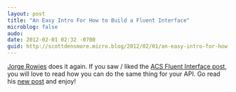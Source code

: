 ```yaml
---
layout: post
title: "An Easy Intro For How to Build a Fluent Interface"
microblog: false
audo:
date: 2012-02-01 02:32 -0700
guid: http://scottdensmore.micro.blog/2012/02/01/an-easy-intro-for-how-to-build-a-fluent-interface.html
---
```


[Jorge Rowies](http://blogs.southworks.net/jrowies/) does it again. If you saw / liked the [ACS Fluent Interface post](http://blogs.southworks.net/jrowies/2012/01/28/fluent-api-for-setting-up-windows-azure-acs/), you will love to read how you can do the same thing for your API. Go read his [new post](http://blogs.southworks.net/jrowies/2012/02/01/how-to-build-a-basic-fluent-interface-in-8-steps/?utm_source=feedburner&utm_medium=feed&utm_campaign=Feed%3A+master-feed+%28Southworks+Master+Feed%29) and enjoy!


